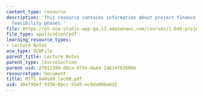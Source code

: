 ```yaml
---
content_type: resource
description: 'This resource contains information about project finance and their context:
  feasibility phases.'
file: https://ol-ocw-studio-app-qa.s3.amazonaws.com/courses/1-040-project-management-spring-2009/46ef99ef93386bcc5545ec9da006e6d2_MIT1_040s09_lec08.pdf
file_type: application/pdf
learning_resource_types:
- Lecture Notes
ocw_type: OCWFile
parent_title: Lecture Notes
parent_type: CourseSection
parent_uid: 2f81220d-d8ca-9754-dae4-14614f6360bb
resourcetype: Document
title: MIT1_040s09_lec08.pdf
uid: 46ef99ef-9338-6bcc-5545-ec9da006e6d2
---
```

